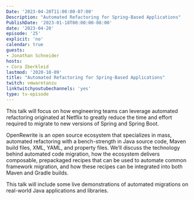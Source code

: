 ```yaml
---
Date: '2023-04-20T11:00:00-07:00'
Description: "Automated Refactoring for Spring-Based Applications"
PublishDate: '2023-01-18T00:00:00-08:00'
date: '2023-04-20'
episode: '25'
explicit: 'no'
calendar: true
guests:
- Jonathan Schneider
hosts:
- Cora Iberkleid
lastmod: '2020-10-09'
title: "Automated Refactoring for Spring-Based Applications"
twitch: vmwaretanzu
linktwitchyoutubechannels: 'yes'
type: tv-episode
---
```


This talk will focus on how engineering teams can leverage automated refactoring originated at Netflix to greatly reduce the time and effort required to migrate to new versions of Spring and Spring Boot.

OpenRewrite is an open source ecosystem that specializes in mass, automated refactoring with a bench-strength in Java source code, Maven build files, XML, YAML, and property files. We’ll discuss the technology behind automated code migration, how the ecosystem delivers composable, prepackaged recipes that can be used to automate common framework migration, and how these recipes can be integrated into both Maven and Gradle builds.

This talk will include some live demonstrations of automated migrations on real-world Java applications and libraries.